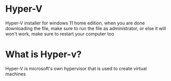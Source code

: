 # Hyper-V
Hyper-V installer for windows 11 home edition, when you are done downloading the file, make sure to run the file as administrator, or else it will won't work, make sure to restart your computer too
# What is Hyper-v?
Hyper-V is microsoft's own hypervisor that is used to create virtual machines
